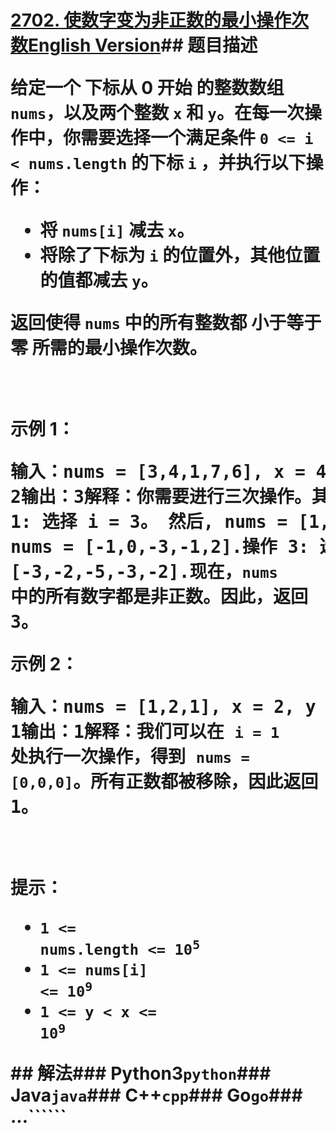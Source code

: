 # [2702. 使数字变为非正数的最小操作次数](https://leetcode.cn/problems/minimum-operations-to-make-numbers-non-positive)[English Version](/solution/2700-2799/2702.Minimum%20Operations%20to%20Make%20Numbers%20Non-positive/README_EN.md)## 题目描述<!-- 这里写题目描述 --><p>给定一个 <strong>下标从 0 开始</strong> 的整数数组 <code>nums</code>，以及两个整数 <code>x</code> 和 <code>y</code>。在每一次操作中，你需要选择一个满足条件 <code>0 &lt;= i &lt; nums.length</code> 的下标 <code>i</code>&nbsp;，并执行以下操作：</p><ul> <li>将 <code>nums[i]</code> 减去 <code>x</code>。</li> <li>将除了下标为 <code>i</code> 的位置外，其他位置的值都减去 <code>y</code>。</li></ul><p>返回使得 <code>nums</code> 中的所有整数都 <strong>小于等于零&nbsp;</strong>所需的最小操作次数。</p><p>&nbsp;</p><p><b>示例 1：</b></p><pre><b>输入：</b>nums = [3,4,1,7,6], x = 4, y = 2<b>输出：</b>3<b>解释：</b>你需要进行三次操作。其中一种最优操作序列如下：操作 1: 选择 i = 3。 然后, nums = [1,2,-1,3,4]. 操作 2: 选择 i = 3。 然后, nums = [-1,0,-3,-1,2].操作 3: 选择 i = 4。 然后, nums = [-3,-2,-5,-3,-2].现在，<code>nums</code> 中的所有数字都是非正数。因此，返回 3。</pre><p><strong class="example">示例 2：</strong></p><pre><b>输入：</b>nums = [1,2,1], x = 2, y = 1<b>输出：</b>1<b>解释：</b>我们可以在 <code>i = 1</code> 处执行一次操作，得到 <code>nums = [0,0,0]</code>。所有正数都被移除，因此返回 1。</pre><p>&nbsp;</p><p><strong>提示：</strong></p><ul> <li><code>1 &lt;= nums.length &lt;= 10<sup>5</sup></code></li> <li><code>1 &lt;= nums[i] &lt;= 10<sup>9</sup></code></li> <li><code>1 &lt;= y &lt; x &lt;= 10<sup>9</sup></code></li></ul>## 解法<!-- 这里可写通用的实现逻辑 --><!-- tabs:start -->### **Python3**<!-- 这里可写当前语言的特殊实现逻辑 -->`python`### **Java**<!-- 这里可写当前语言的特殊实现逻辑 -->`java`### **C++**`cpp`### **Go**`go`### **...**``````<!-- tabs:end -->
